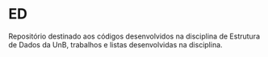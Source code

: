 # ED
Repositório destinado aos códigos desenvolvidos na disciplina de Estrutura de Dados da UnB, trabalhos e listas desenvolvidas na disciplina.
